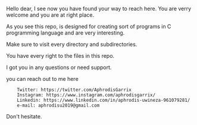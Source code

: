 Hello dear, I see now you have found your way to reach here. You are verry welcome and you are at right place.

As you see this repo, is designed for creating sort of programs in C programming language and are very interesting.

Make sure to visit every directory and subdirectories.

You have every right to the files in this repo.

I got you in any questions or need support.

you can reach out to me here

		Twitter: https://twitter.com/AphrodisGarrix
		Instagram: https://www.instagram.com/aphrodisgarrix/
		Linkedin: https://www.linkedin.com/in/aphrodis-uwineza-961079281/
		e-mail: aphrodisu2019@gmail.com

Don't hesitate.
